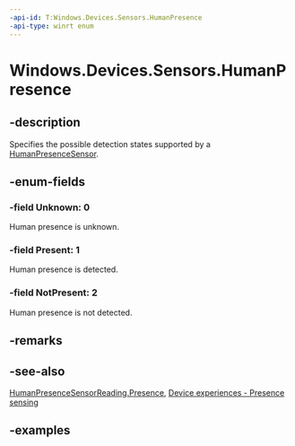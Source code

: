 ```yaml
---
-api-id: T:Windows.Devices.Sensors.HumanPresence
-api-type: winrt enum
---
```


# Windows.Devices.Sensors.HumanPresence

<!--
public enum HumanPresence
-->

## -description

Specifies the possible detection states supported by a [HumanPresenceSensor](humanpresencesensor.md).

## -enum-fields

### -field Unknown: 0

Human presence is unknown.

### -field Present: 1

Human presence is detected.

### -field NotPresent: 2

Human presence is not detected.

## -remarks

## -see-also

[HumanPresenceSensorReading.Presence](humanpresencesensorreading_presence.md), [Device experiences - Presence sensing](/windows-hardware/design/device-experiences/sensors-presence-sensing)

## -examples
